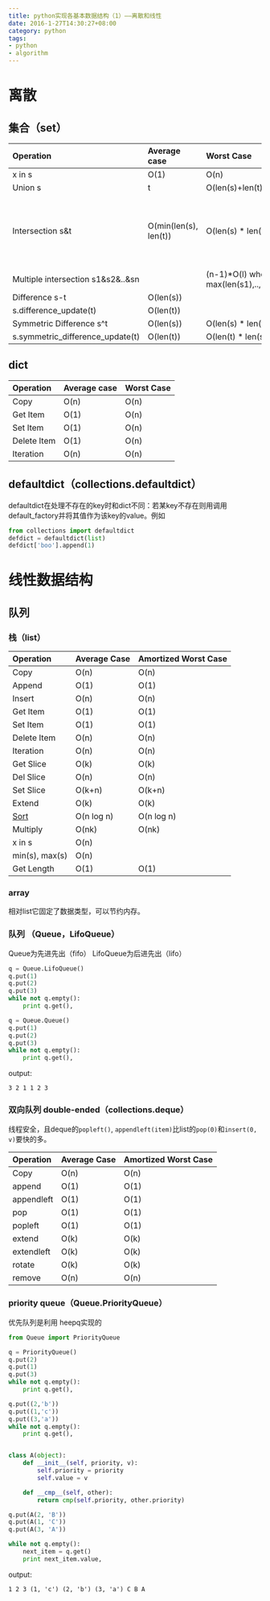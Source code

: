 ```yaml
---
title: python实现各基本数据结构（1）——离散和线性
date: 2016-1-27T14:30:27+08:00
category: python
tags:
- python
- algorithm
---
```


# 离散
## 集合（set）

Operation | Average case | Worst Case | notes
:---------| :------------|:---------------|:----------
x in s|O(1)|O(n)|
Union s|t|O(len(s)+len(t))|
Intersection s&t|O(min(len(s), len(t))|O(len(s) * len(t))|replace "min" with "max" if t is not a set
Multiple intersection s1&s2&..&sn||(n-1)*O(l) where l is max(len(s1),..,len(sn))|
Difference s-t|O(len(s))||
s.difference_update(t)|O(len(t))||
Symmetric Difference s^t|O(len(s))|O(len(s) * len(t))|
s.symmetric_difference_update(t)|O(len(t))|O(len(t) * len(s))|

<!-- more -->

## dict
Operation | Average case | Worst Case
:---------| :------------|:----------
Copy|O(n)|O(n)
Get Item|O(1)|O(n)
Set Item|O(1)|O(n)
Delete Item|O(1)|O(n)
Iteration|O(n)|O(n)

## defaultdict（collections.defaultdict）
defaultdict在处理不存在的key时和dict不同：若某key不存在则用调用default_factory并将其值作为该key的value。例如
```python
from collections import defaultdict
defdict = defaultdict(list)
defdict['boo'].append(1)
```


# 线性数据结构
## 队列
### 栈（list）
|Operation | Average Case |Amortized Worst Case
|:---------| :------------|:---------------
|Copy|O(n)|O(n)
|Append|O(1)|O(1)
|Insert|O(n)|O(n)
|Get Item|O(1)|O(1)
|Set Item|O(1)|O(1)
|Delete Item|O(n)|O(n)
|Iteration|O(n)|O(n)
|Get Slice|O(k)|O(k)
|Del Slice|O(n)|O(n)
|Set Slice|O(k+n)|O(k+n)
|Extend|O(k)|O(k)
|[Sort][1]|O(n log n)|O(n log n)
|Multiply|O(nk)|O(nk)
|x in s|O(n)
|min(s), max(s)|O(n)
|Get Length|O(1)|O(1)

### array
相对list它固定了数据类型，可以节约内存。

### 队列 （Queue，LifoQueue）
Queue为先进先出（fifo）
LifoQueue为后进先出（lifo）

```python
q = Queue.LifoQueue()
q.put(1)
q.put(2)
q.put(3)
while not q.empty():
    print q.get(),

q = Queue.Queue()
q.put(1)
q.put(2)
q.put(3)
while not q.empty():
    print q.get(),
```
output:
```
3 2 1 1 2 3
```

### 双向队列 double-ended（collections.deque）

线程安全，且deque的`popleft()`, `appendleft(item)`比list的`pop(0)`和`insert(0, v)`要快的多。

|Operation | Average Case |Amortized Worst Case
|:---------| :------------|:---------------
|Copy|O(n)|O(n)
|append|O(1)|O(1)
|appendleft|O(1)|O(1)
|pop|O(1)|O(1)
|popleft|O(1)|O(1)
|extend|O(k)|O(k)
|extendleft|O(k)|O(k)
|rotate|O(k)|O(k)
|remove|O(n)|O(n)


### priority queue（Queue.PriorityQueue）
优先队列是利用 heepq实现的
```python
from Queue import PriorityQueue

q = PriorityQueue()
q.put(2)
q.put(1)
q.put(3)
while not q.empty():
	print q.get(),

q.put((2,'b'))
q.put((1,'c'))
q.put((3,'a'))
while not q.empty():
    print q.get(),


class A(object):
    def __init__(self, priority, v):
        self.priority = priority
        self.value = v

    def __cmp__(self, other):
        return cmp(self.priority, other.priority)

q.put(A(2, 'B'))
q.put(A(1, 'C'))
q.put(A(3, 'A'))

while not q.empty():
    next_item = q.get()
    print next_item.value,
```
output:
```
1 2 3 (1, 'c') (2, 'b') (3, 'a') C B A
```

[1]: http://svn.python.org/projects/python/trunk/Objects/listsort.txt
